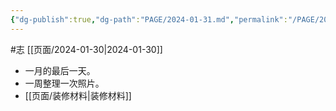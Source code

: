 ```yaml
---
{"dg-publish":true,"dg-path":"PAGE/2024-01-31.md","permalink":"/PAGE/2024-01-31/","noteIcon":"1","created":"2024-01-31T18:11:20.567+08:00"}
---
```


#志 [[页面/2024-01-30\|2024-01-30]]
- 一月的最后一天。
- 一周整理一次照片。
- [[页面/装修材料\|装修材料]]
